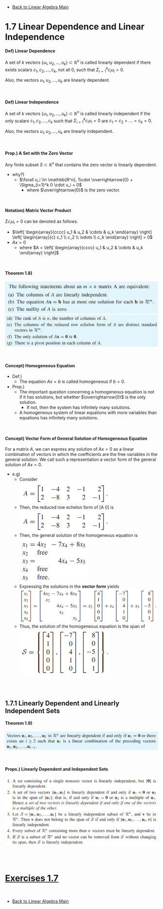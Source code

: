 * [Back to Linear Algebra Main](../../../main.md)

# 1.7 Linear Dependence and Linear Independence

#### Def) Linear Dependence
A set of $k$ vectors $\lbrace u_1, u_2, \dots, u_k \rbrace \subset \mathbb{R}^n$ is called linearly dependent if there exists scalars $c_1, c_2, \dots, c_k$, not all 0, such that $\Sigma_{i=1}^k c_iu_i = 0$.

Also, the vectors $u_1, u_2, \dots, u_k$ are linearly dependent.

<br>

#### Def) Linear Independence
A set of $k$ vectors $\lbrace u_1, u_2, \dots, u_k \rbrace \subset \mathbb{R}^n$ is called linearly independent if the only scalars $c_1, c_2, \dots, c_k$ such that $\Sigma_{i=1}^k c_iu_i = 0$ are $c_1 = c_2 = \dots = c_k = 0$.

Also, the vectors $u_1, u_2, \dots, u_k$ are linearly independent.

<br>

#### Prop.) A Set with the Zero Vector
Any finite subset $S \subset \mathbb{R}^n$ that contains the zero vector is linearly dependent.
- why?)
  - $\forall u_i \in \mathbb{R^n}, 1\cdot \overrightarrow{0} + \Sigma_{i=1}^k 0 \cdot u_i = 0$
    - where $\overrightarrow{0}$ is the zero vector.

<br>

#### Notation) Matrix Vector Product
$\Sigma c_iu_i = 0$ can be denoted as follows.
- $`\left[ \begin{array}{cccc} u_1 & u_2 & \cdots & u_k \end{array} \right] \left[ \begin{array}{c} c_1 \\ c_2 \\ \vdots \\ c_k \end{array} \right] = 0`$
- $Ax = 0$
  - where $`A = \left[ \begin{array}{cccc} u_1 & u_2 & \cdots & u_k \end{array} \right]`$

<br>

#### Theorem 1.8)
![](images/001.png)   
![](images/002.png)   


<br>

#### Concept) Homogeneous Equation
- Def.)
  - The equation $Ax=b$ is called homogeneous if $b=0$.
- Prop.)
  - The important question concerning a homogeneous equation is not if it has solutions, but whether $\overrightarrow{0}$ is the only solution.
    - If not, then the system has infinitely many solutions.
  - A homogeneous system of linear equations with more variables than equations has infinitely many solutions.


<br>

#### Concept) Vector Form of General Solution of Homogeneous Equation
For a matrix $A$, we can express any solution of $Ax = 0$ as a linear combination of vectors in which the coefficients are the free variables in the general solution. We call such a representation a vector form of the general solution of $Ax = 0$.
- e.g)
  - Consider   
    ![](images/003.png)
  - Then, the reduced row echelon form of [A 0] is   
    ![](images/003.png)
  - Then, the general solution of the homogeneous equation is   
    ![](images/004.png)
  - Expressing the solutions in the **vector form** yields   
    ![](images/005.png)
  - Thus, the solution of the homogeneous equation is the span of   
    ![](images/006.png)

<br><br>

## 1.7.1 Linearly Dependent and Linearly Independent Sets
#### Theorem 1.9)
![](images/007.png)

<br>

#### Props.) Linearly Dependent and Independent Sets
![](images/008.png)

<br><br>

# [Exercises 1.7](./exercises.md)

<br>

* [Back to Linear Algebra Main](../../../main.md)